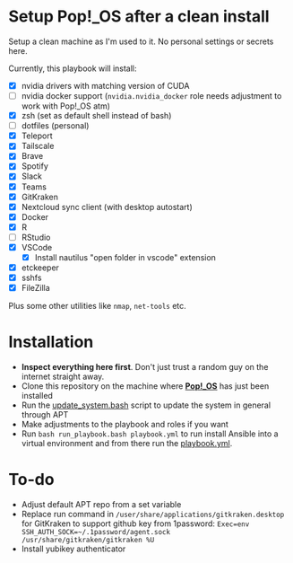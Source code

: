 # Setup Pop!_OS after a clean install
Setup a clean machine as I'm used to it. No personal settings or secrets here.

Currently, this playbook will install:
 - [x] nvidia drivers with matching version of CUDA
 - [ ] nvidia docker support (`nvidia.nvidia_docker` role needs adjustment to work with Pop!_OS atm)
 - [x] zsh (set as default shell instead of bash)
 - [ ] dotfiles (personal)
 - [x] Teleport
 - [x] Tailscale
 - [x] Brave
 - [x] Spotify
 - [x] Slack
 - [x] Teams
 - [x] GitKraken
 - [x] Nextcloud sync client (with desktop autostart)
 - [x] Docker
 - [x] R
 - [ ] RStudio
 - [x] VSCode
   - [x] Install nautilus "open folder in vscode" extension
 - [x] etckeeper
 - [x] sshfs
 - [x] FileZilla

Plus some other utilities like `nmap`, `net-tools` etc.

# Installation
 - **Inspect everything here first**. Don't just trust a random guy on the internet straight away.
 - Clone this repository on the machine where [**Pop!_OS**](https://pop.system76.com/) has just been installed
 - Run the [update_system.bash](update_system.bash) script to update the system in general through APT
 - Make adjustments to the playbook and roles if you want
 - Run `bash run_playbook.bash playbook.yml` to run install Ansible into a virtual environment and from there run the [playbook.yml](playbook.yml).

# To-do
 - Adjust default APT repo from a set variable
 - Replace run command in `/user/share/applications/gitkraken.desktop` for GitKraken to support github key from 1password:
    `Exec=env SSH_AUTH_SOCK=~/.1password/agent.sock /usr/share/gitkraken/gitkraken %U`
 - Install yubikey authenticator
